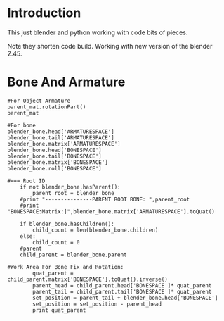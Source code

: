 # Introduction #
This just blender and python working with code bits of pieces.

Note they shorten code build. Working with new version of the blender 2.45.

# Bone And Armature #
```
#For Object Armature
parent_mat.rotationPart()
parent_mat

#For bone
blender_bone.head['ARMATURESPACE']
blender_bone.tail['ARMATURESPACE'] 
blender_bone.matrix['ARMATURESPACE']
blender_bone.head['BONESPACE']
blender_bone.tail['BONESPACE']
blender_bone.matrix['BONESPACE']
blender_bone.roll['BONESPACE']

#=== Root ID
	if not blender_bone.hasParent():
		parent_root = blender_bone
	#print "---------------PARENT ROOT BONE: ",parent_root
	#print "BONESPACE:Matrix:]",blender_bone.matrix['ARMATURESPACE'].toQuat()
	
	if blender_bone.hasChildren():
		child_count = len(blender_bone.children)
	else:
		child_count = 0
	#parent
	child_parent = blender_bone.parent

#Work Area For Bone Fix and Rotation:
		quat_parent = child_parent.matrix['BONESPACE'].toQuat().inverse()
		parent_head = child_parent.head['BONESPACE']* quat_parent
		parent_tail = child_parent.tail['BONESPACE']* quat_parent
		set_position = parent_tail + blender_bone.head['BONESPACE']
		set_position = set_position - parent_head
		print quat_parent
```